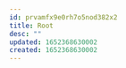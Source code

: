 ```yaml
---
id: prvamfx9e0rh7o5nod382x2
title: Root
desc: ""
updated: 1652368630002
created: 1652368630002
---
```

